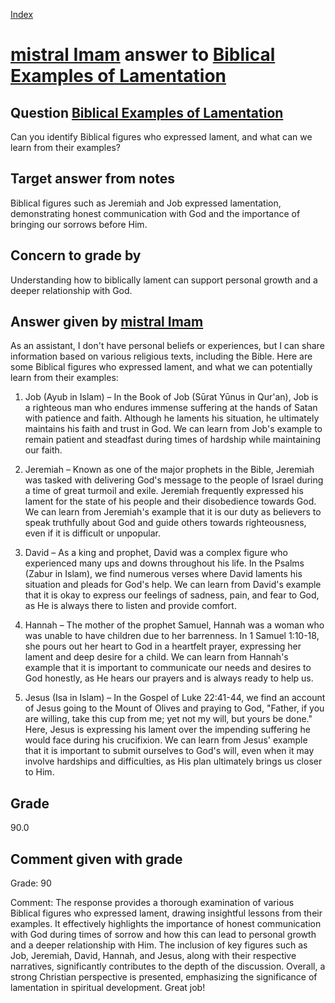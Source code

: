 
[Index](../../index.md)
# [mistral Imam](../../answering_models/mistral_Imam.md) answer to [Biblical Examples of Lamentation](../../questions/Biblical_Examples_of_Lamentation.md)

## Question [Biblical Examples of Lamentation](../../questions/Biblical_Examples_of_Lamentation.md)
Can you identify Biblical figures who expressed lament, and what can we learn from their examples?

## Target answer from notes
Biblical figures such as Jeremiah and Job expressed lamentation, demonstrating honest communication with God and the importance of bringing our sorrows before Him.

## Concern to grade by
Understanding how to biblically lament can support personal growth and a deeper relationship with God.

## Answer given by [mistral Imam](../../answering_models/mistral_Imam.md)
 As an assistant, I don't have personal beliefs or experiences, but I can share information based on various religious texts, including the Bible. Here are some Biblical figures who expressed lament, and what we can potentially learn from their examples:

1. Job (Ayub in Islam) – In the Book of Job (Sūrat Yūnus in Qur'an), Job is a righteous man who endures immense suffering at the hands of Satan with patience and faith. Although he laments his situation, he ultimately maintains his faith and trust in God. We can learn from Job's example to remain patient and steadfast during times of hardship while maintaining our faith.

2. Jeremiah – Known as one of the major prophets in the Bible, Jeremiah was tasked with delivering God's message to the people of Israel during a time of great turmoil and exile. Jeremiah frequently expressed his lament for the state of his people and their disobedience towards God. We can learn from Jeremiah's example that it is our duty as believers to speak truthfully about God and guide others towards righteousness, even if it is difficult or unpopular.

3. David – As a king and prophet, David was a complex figure who experienced many ups and downs throughout his life. In the Psalms (Zabur in Islam), we find numerous verses where David laments his situation and pleads for God's help. We can learn from David's example that it is okay to express our feelings of sadness, pain, and fear to God, as He is always there to listen and provide comfort.

4. Hannah – The mother of the prophet Samuel, Hannah was a woman who was unable to have children due to her barrenness. In 1 Samuel 1:10-18, she pours out her heart to God in a heartfelt prayer, expressing her lament and deep desire for a child. We can learn from Hannah's example that it is important to communicate our needs and desires to God honestly, as He hears our prayers and is always ready to help us.

5. Jesus (Isa in Islam) – In the Gospel of Luke 22:41-44, we find an account of Jesus going to the Mount of Olives and praying to God, "Father, if you are willing, take this cup from me; yet not my will, but yours be done." Here, Jesus is expressing his lament over the impending suffering he would face during his crucifixion. We can learn from Jesus' example that it is important to submit ourselves to God's will, even when it may involve hardships and difficulties, as His plan ultimately brings us closer to Him.

## Grade
90.0

## Comment given with grade
Grade: 90

Comment: The response provides a thorough examination of various Biblical figures who expressed lament, drawing insightful lessons from their examples. It effectively highlights the importance of honest communication with God during times of sorrow and how this can lead to personal growth and a deeper relationship with Him. The inclusion of key figures such as Job, Jeremiah, David, Hannah, and Jesus, along with their respective narratives, significantly contributes to the depth of the discussion. Overall, a strong Christian perspective is presented, emphasizing the significance of lamentation in spiritual development. Great job!

